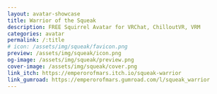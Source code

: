 ```yaml
---
layout: avatar-showcase
title: Warrior of the Squeak
description: FREE Squirrel Avatar for VRChat, ChilloutVR, VRM
categories: avatar
permalink: /:title
# icon: /assets/img/squeak/favicon.png
preview: /assets/img/squeak/icon.png
og-image: /assets/img/squeak/preview.png
cover-image: /assets/img/squeak/cover.png
link_itch: https://emperorofmars.itch.io/squeak-warrior
link_gumroad: https://emperorofmars.gumroad.com/l/squeak_warrior
---
```

